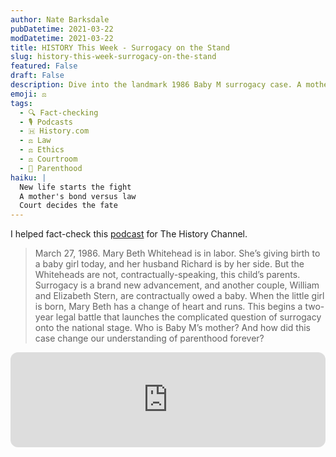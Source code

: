 ```yaml
---
author: Nate Barksdale
pubDatetime: 2021-03-22
modDatetime: 2021-03-22
title: HISTORY This Week - Surrogacy on the Stand
slug: history-this-week-surrogacy-on-the-stand
featured: False
draft: False
description: Dive into the landmark 1986 Baby M surrogacy case. A mother's change of heart challenges a contract and ignites a complex legal battle.
emoji: ⚖️
tags:
  - 🔍 Fact-checking
  - 🎙️ Podcasts
  - 🇭 History.com
  - ⚖️ Law
  - ⚖️ Ethics
  - ⚖️ Courtroom
  - 👶 Parenthood
haiku: |
  New life starts the fight
  A mother's bond versus law
  Court decides the fate
---
```


I helped fact-check this [podcast](https://open.spotify.com/episode/2YlgmMLWmXJThcYi7iPOes?si=wSwWeifqQQGPu8nmPeC0pg) for The History Channel.

> March 27, 1986. Mary Beth Whitehead is in labor. She’s giving birth to a baby girl today, and her husband Richard is by her side. But the Whiteheads are not, contractually-speaking, this child’s parents. Surrogacy is a brand new advancement, and another couple, William and Elizabeth Stern, are contractually owed a baby. When the little girl is born, Mary Beth has a change of heart and runs. This begins a two-year legal battle that launches the complicated question of surrogacy onto the national stage. Who is Baby M’s mother? And how did this case change our understanding of parenthood forever?

<iframe style="border-radius:12px" src="https://open.spotify.com/embed/episode/2YlgmMLWmXJThcYi7iPOes?utm_source=generator" width="100%" height="152" frameBorder="0" allowfullscreen="" allow="autoplay; clipboard-write; encrypted-media; fullscreen; picture-in-picture" loading="lazy"></iframe>
